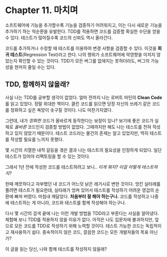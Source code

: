 # Chapter 11. 마치며
소프트웨어에 기능을 추가할수록 기능을 검증하기 어려워지고, 이는 다시 새로운 기능을 추가하기 하는 악순환을 유발한다. 
TDD를 적용하면 코드를 검증할 확실한 수단을 얻을 수 있다. 테스트가 많아질수록 코드의 신뢰도 역시 올라간다.

코드를 추가하거나 수정할 때 테스트를 이용하여 변경 사항을 검증할 수 있다. 이것을 **회귀 테스트**(Regression Test)라고 한다.
나의 행위가 소프트웨어에 악영향을 미치지 않았는지 확인할 수 있는 것이다. TDD가 모든 버그를 없애지는 못하더라도, 버그의 가능성을 현저히 줄일 수는 있다.

## TDD, 함께하지 않을래?
사실 나는 TDD를 공부할 생각이 없었다. 얼마 전까지 나는 로버트 마틴의 **Clean Code**를 읽고 있었다. 정말 위대한 책이다.
클린 코드를 읽으면 당장 자신의 쓰레기 같은 코드를 정화하고 싶은 욕망이 솟구칠 것이다. 나도 마찬가지였다.

그런데, 내가 _정화한_ 코드가 올바르게 동작한다는 보장이 있나? 보기에 좋은 코드가 실제로 _올바른_ 코드인지 검증할 방법이 없었다.
그때까지만 해도 나는 테스트를 전혀 작성하고 있지 않았기 때문이다. 테스트 코드라는 물건의 존재는 알고 있었지만, 딱히 테스트를 작성할 필요를 느끼지 못했다.

몇 시간의 치열한 내적 갈등을 겪은 결과 나는 테스트의 필요성을 인정하게 되었다. 일단 테스트가 있어야 리팩토링을 할 수 있는 것이다.

그래서 1년 전에 작성한 코드를 테스트하려고 보니.. _이게 뭐지? 이걸 어떻게 테스트하지?_

한때 깨끗하다고 자부했던 내 코드가 어느덧 낡은 레거시로 변한 것이다. 
엉킨 실타래를 풀려면 테스트가 필요한데, 실타래가 엉켜 있어서 테스트를 작성하기 어려운 영겁의 순환에 빠져 버렸다.
마침내 깨달았다. **처음부터 잘 해야 하는구나.** 코드를 작성하고 나중에 테스트하는 게 아니라, 코드와 테스트를 함께 작성해야 하는구나.

다시 몇 시간의 검색 끝에 나는 이런 개발 방법을 TDD라고 부른다는 사실을 알아냈다. 체험해 보니 TDD를 적용하지 않을 이유가 없다. 
아직은 나도 입문자에 불과하지만, 앞으로 모든 코드를 TDD로 작성하기 위해 노력할 것이다. 
테스트 가능한 코드는 독립적이고 재사용하기 쉽다. 종속적이지 않은 코드, 깔끔한 코드는 모든 개발자들의 목표 아닌가?

이 글을 읽는 당신, 나와 함께 테스트를 작성하지 않을래?